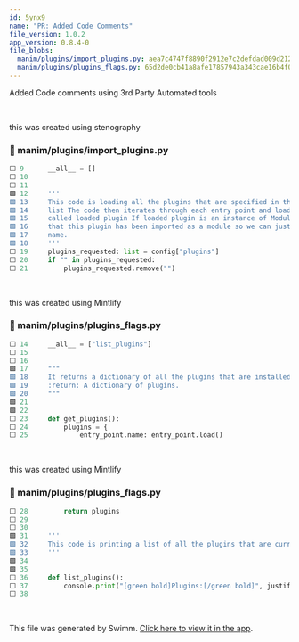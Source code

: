 ```yaml
---
id: 5ynx9
name: "PR: Added Code Comments"
file_version: 1.0.2
app_version: 0.8.4-0
file_blobs:
  manim/plugins/import_plugins.py: aea7c4747f8890f2912e7c2defdad009d2121801
  manim/plugins/plugins_flags.py: 65d2de0cb41a8afe17857943a343cae16b4f07c8
---
```


Added Code comments using 3rd Party Automated tools

<br/>

this was created using stenography
<!-- NOTE-swimm-snippet: the lines below link your snippet to Swimm -->
### 📄 manim/plugins/import_plugins.py
```python
⬜ 9      __all__ = []
⬜ 10     
⬜ 11     
🟩 12     '''
🟩 13     This code is loading all the plugins that are specified in the plugins requested
🟩 14     list The code then iterates through each entry point and loads it into a variable
🟩 15     called loaded plugin If loaded plugin is an instance of Module Type then we know
🟩 16     that this plugin has been imported as a module so we can just import it with its
🟩 17     name.
🟩 18     '''
⬜ 19     plugins_requested: list = config["plugins"]
⬜ 20     if "" in plugins_requested:
⬜ 21         plugins_requested.remove("")
```

<br/>

this was created using Mintlify
<!-- NOTE-swimm-snippet: the lines below link your snippet to Swimm -->
### 📄 manim/plugins/plugins_flags.py
```python
⬜ 14     __all__ = ["list_plugins"]
⬜ 15     
⬜ 16     
🟩 17     """
🟩 18     It returns a dictionary of all the plugins that are installed
🟩 19     :return: A dictionary of plugins.
🟩 20     """
🟩 21     
🟩 22     
⬜ 23     def get_plugins():
⬜ 24         plugins = {
⬜ 25             entry_point.name: entry_point.load()
```

<br/>

this was created using Mintlify
<!-- NOTE-swimm-snippet: the lines below link your snippet to Swimm -->
### 📄 manim/plugins/plugins_flags.py
```python
⬜ 28         return plugins
⬜ 29     
⬜ 30     
🟩 31     '''
🟩 32     This code is printing a list of all the plugins that are currently loaded
🟩 33     '''
🟩 34     
🟩 35     
⬜ 36     def list_plugins():
⬜ 37         console.print("[green bold]Plugins:[/green bold]", justify="left")
⬜ 38     
```

<br/>

This file was generated by Swimm. [Click here to view it in the app](https://app.swimm.io/repos/Z2l0aHViJTNBJTNBbWFuaW0lM0ElM0Fhcmp1bnRoZXByb2dyYW1tZXI=/docs/5ynx9).